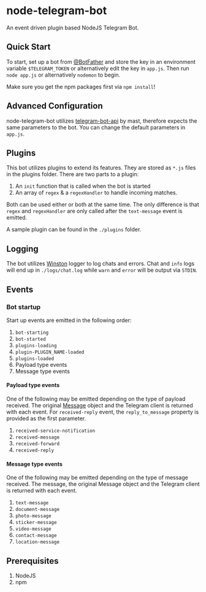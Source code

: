 # node-telegram-bot
An event driven plugin based NodeJS Telegram Bot.

## Quick Start
To start, set up a bot from <a href="http://telegram.me/botfather">@BotFather</a> and store the key in an environment variable `$TELEGRAM_TOKEN` or alternatively edit the key in `app.js`. Then run `node app.js` or alternatively `nodemon` to begin.

Make sure you get the npm packages first via `npm install`!

## Advanced Configuration
node-telegram-bot utilizes <a href="https://github.com/mast/telegram-bot-api">telegram-bot-api</a> by mast, therefore expects the same parameters to the bot. You can change the default parameters in `app.js`.

## Plugins
This bot utilizes plugins to extend its features. They are stored as `*.js` files in the plugins folder. There are two parts to a plugin: 

1. An `init` function that is called when the bot is started
2. An array of `regex` & a `regexHandler` to handle incoming matches. 

Both can be used either or both at the same time. The only difference is that `regex` and `regexHandler` are only called after the `text-message` event is emitted.

A sample plugin can be found in the `./plugins` folder. 

## Logging
The bot utilizes <a href="https://github.com/winstonjs/winston">Winston</a> logger to log chats and errors. Chat and `info` logs will end up in `./logs/chat.log` while `warn` and `error` will be output via `STDIN`.

## Events
### Bot startup
Start up events are emitted in the following order: 

1. `bot-starting`
2. `bot-started`
3. `plugins-loading`
  1. `plugin-PLUGIN_NAME-loaded`
4. `plugins-loaded`
5. Payload type events
6. Message type events

#### Payload type events
One of the following may be emitted depending on the type of payload received. The original <a href="https://core.telegram.org/bots/api#message">Message</a> object and the Telegram client is returned with each event. For `received-reply` event, the `reply_to_message` property is provided as the first parameter.

1. `received-service-notification`
2. `received-message`
3. `received-forward`
4. `received-reply`

#### Message type events
One of the following may be emitted depending on the type of message received. The message, the original Message object and the Telegram client is returned with each event.

1. `text-message`
2. `document-message`
3. `photo-message`
4. `sticker-message`
5. `video-message`
6. `contact-message`
7. `location-message`

## Prerequisites

1. NodeJS
2. npm 
